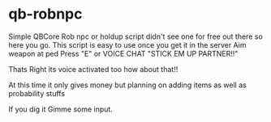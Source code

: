 # qb-robnpc
Simple QBCore Rob npc or holdup script didn't see one for free out there so here you go.
This script is easy to use once you get it in the server 
Aim weapon at ped
Press "E" or VOICE CHAT "STICK EM UP PARTNER!!"

Thats Right its voice activated too how about that!!

At this time it only gives money but planning on adding items as well as probability stuffs

If you dig it Gimme some input.
